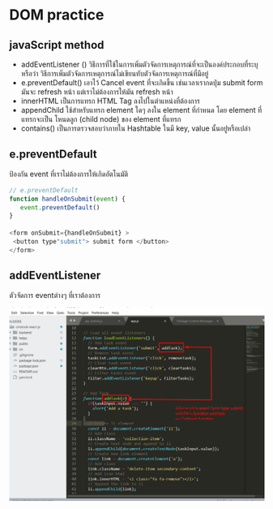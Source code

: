 # DOM practice

## javaScript method

- addEventListener () วิธีการที่ใช้ในการเพิ่มตัวจัดการเหตุการณ์ที่จะเป็นองค์ประกอบที่ระบุ หรือว่า วิธีการเพิ่มตัวจัดการเหตุการณ์ไม่เขียนทับตัวจัดการเหตุการณ์ที่มีอยู่
- e.preventDefault() เอาไว้ Cancel event ที่จะเกิดขึ้น เช่นเวลาเรากดปุ่ม submit form มันจะ refresh หน้า แต่เราไม่ต้องการให้มัน refresh หน้า 
- innerHTML เป็นการแทรก HTML Tag ลงไปในตำแหน่งที่ต้องการ 
- appendChild ใช้สำหรับแทรก element ใดๆ ลงใน element ที่กำหนด โดย element ที่แทรกจะเป็น โหนดลูก (child node) ของ element ที่แทรก 
- contains() เป็นการตรวจสอบว่าภายใน Hashtable ในมี  key, value นั้นอยู่่หรือเปล่า

## e.preventDefault 

ป้องกัน event ที่เราไม่ต้องการให้เกิดอัตโนมัติ

```js
// e.preventDefault
function handleOnSubmit(event) {
   event.preventDefault()
}

<form onSubmit={handleOnSubmit} >
 <button type"submit"> submit form </button>
</form>

```
## addEventListener

ตัวจัดการ eventต่างๆ ที่เราต้องการ

![addEventListener](img/callbackFunction.png)

